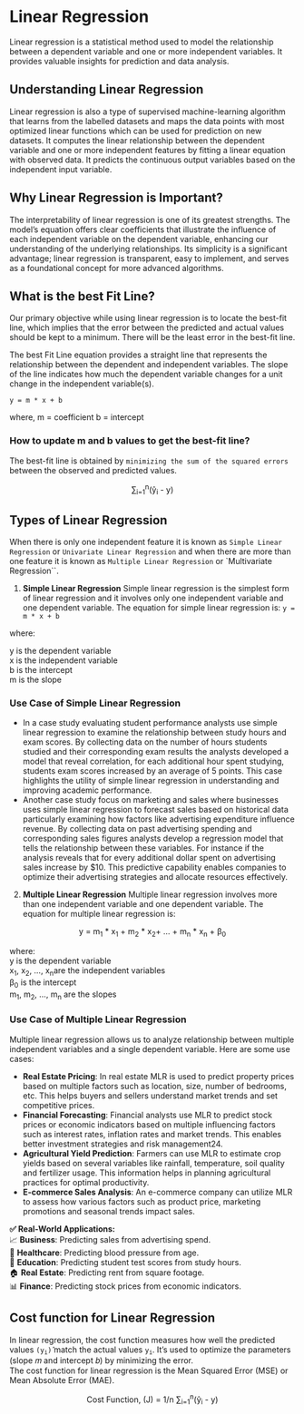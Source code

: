 <div>

#   Linear Regression
Linear regression is a statistical method used to model the relationship between a dependent variable and one or more independent variables. It provides valuable insights for prediction and data analysis. <br>

##  Understanding Linear Regression
Linear regression is also a type of supervised machine-learning algorithm that learns from the labelled datasets and maps the data points with most optimized linear functions which can be used for prediction on new datasets. It computes the linear relationship between the dependent variable and one or more independent features by fitting a linear equation with observed data. It predicts the continuous output variables based on the independent input variable. <br>

##  Why Linear Regression is Important?
The interpretability of linear regression is one of its greatest strengths. The model’s equation offers clear coefficients that illustrate the influence of each independent variable on the dependent variable, enhancing our understanding of the underlying relationships. Its simplicity is a significant advantage; linear regression is transparent, easy to implement, and serves as a foundational concept for more advanced algorithms. <br>

##  What is the best Fit Line?
Our primary objective while using linear regression is to locate the best-fit line, which implies that the error between the predicted and actual values should be kept to a minimum. There will be the least error in the best-fit line.<br>

The best Fit Line equation provides a straight line that represents the relationship between the dependent and independent variables. The slope of the line indicates how much the dependent variable changes for a unit change in the independent variable(s). <br>

```
y = m * x + b
```
where, 
m = coefficient
b = intercept


### How to update m and b values to get the best-fit line? 
The best-fit line is obtained by `minimizing the sum of the squared errors` between the observed and predicted values.
    <div align='center'>
        &sum;<sub>i=1</sub><sup>n</sup>(y&#770;<sub>i</sub> - y)
    </div>
</div>

##  Types of Linear Regression
When there is only one independent feature it is known as `Simple Linear Regression` or `Univariate Linear Regression` and when there are more than one feature it is known as `Multiple Linear Regression` or `Multivariate Regression``.

1. **Simple Linear Regression**
Simple linear regression is the simplest form of linear regression and it involves only one independent variable and one dependent variable. The equation for simple linear regression is:
```y = m * x + b```

where: <br>

y is the dependent variable <br>
x is the independent variable   <br>
b is the intercept <br>
m is the slope <br>

### Use Case of Simple Linear Regression
-   In a case study evaluating student performance analysts use simple linear regression to examine the relationship between study hours and exam scores. By collecting data on the number of hours students studied and their corresponding exam results the analysts developed a model that reveal correlation, for each additional hour spent studying, students exam scores increased by an average of 5 points. This case highlights the utility of simple linear regression in understanding and improving academic performance.  <br>
-   Another case study focus on marketing and sales where businesses uses simple linear regression to forecast sales based on historical data particularly examining how factors like advertising expenditure influence revenue. By collecting data on past advertising spending and corresponding sales figures analysts develop a regression model that tells the relationship between these variables. For instance if the analysis reveals that for every additional dollar spent on advertising sales increase by $10. This predictive capability enables companies to optimize their advertising strategies and allocate resources effectively.   <br>

2. **Multiple Linear Regression**
Multiple linear regression involves more than one independent variable and one dependent variable. The equation for multiple linear regression is:
<div align='center'>
    y = m<sub>1</sub> * x<sub>1</sub> + m<sub>2</sub> * x<sub>2</sub>+ … + m<sub>n</sub> * x<sub>n</sub> + β<sub>0</sub>
</div>

where: <br>
y is the dependent variable <br>
x<sub>1</sub>, x<sub>2</sub>, …, x<sub>n</sub>are the independent variables <br>
β<sub>0</sub> is the intercept <br>
m<sub>1</sub>, m<sub>2</sub>, …, m<sub>n</sub> are the slopes <br>

### Use Case of Multiple Linear Regression
Multiple linear regression allows us to analyze relationship between multiple independent variables and a single dependent variable. Here are some use cases: <br>
-   **Real Estate Pricing**: In real estate MLR is used to predict property prices based on multiple factors such as location, size, number of bedrooms, etc. This helps buyers and sellers understand market trends and set competitive prices.    <br>
-   **Financial Forecasting**: Financial analysts use MLR to predict stock prices or economic indicators based on multiple influencing factors such as interest rates, inflation rates and market trends. This enables better investment strategies and risk management24.  <br>
-   **Agricultural Yield Prediction**: Farmers can use MLR to estimate crop yields based on several variables like rainfall, temperature, soil quality and fertilizer usage. This information helps in planning agricultural practices for optimal productivity.    <br>
-   **E-commerce Sales Analysis**: An e-commerce company can utilize MLR to assess how various factors such as product price, marketing promotions and seasonal trends impact sales.    <br>


**✅ Real-World Applications:** <br>
📈 **Business**: Predicting sales from advertising spend. <br>
🏥 **Healthcare**: Predicting blood pressure from age.  <br>
🏫 **Education**: Predicting student test scores from study hours. <br>
🏠 **Real Estate**: Predicting rent from square footage. <br>
📊 **Finance**: Predicting stock prices from economic indicators. <br>


##  Cost function for Linear Regression
In linear regression, the cost function measures how well the predicted values <code>(y<sub>i</sub>)&#770;</code> match the actual values <code>y<sub>i</sub></code>. It’s used to optimize the parameters (slope 𝑚 and intercept 𝑏) by minimizing the error. <br>
The cost function for linear regression is the Mean Squared Error (MSE) or Mean Absolute Error (MAE).
<div>
    <div align='center'>
        Cost Function, (J) = 1/n &sum;<sub>i=1</sub><sup>n</sup>(y&#770;<sub>i</sub> - y)
    </div>

</div>

